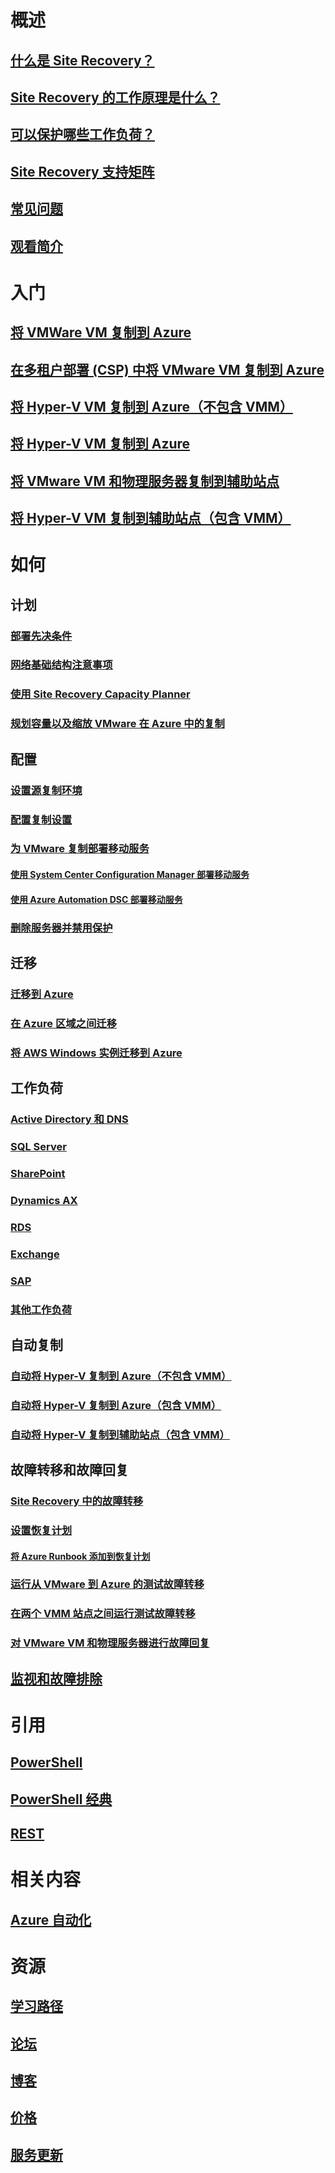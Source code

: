 # 概述
## [什么是 Site Recovery？](site-recovery-overview.md)
## [Site Recovery 的工作原理是什么？](site-recovery-components.md)
## [可以保护哪些工作负荷？](site-recovery-workload.md)
## [Site Recovery 支持矩阵](site-recovery-support-matrix.md)
## [常见问题](site-recovery-faq.md)
## [观看简介](https://www.youtube.com/watch?v=eOOwMQPBKfM)

# 入门
## [将 VMWare VM 复制到 Azure](site-recovery-vmware-to-azure.md)
## [在多租户部署 (CSP) 中将 VMware VM 复制到 Azure](site-recovery-multi-tenant-support-vmware-using-csp.md)
## [将 Hyper-V VM 复制到 Azure（不包含 VMM）](site-recovery-vmm-to-azure.md)
## [将 Hyper-V VM 复制到 Azure](site-recovery-hyper-v-site-to-azure.md)
## [将 VMware VM 和物理服务器复制到辅助站点](site-recovery-vmware-to-vmware.md)
## [将 Hyper-V VM 复制到辅助站点（包含 VMM）](site-recovery-vmm-to-vmm.md)

# 如何
## 计划
### [部署先决条件](site-recovery-prereq.md)
### [网络基础结构注意事项](site-recovery-network-design.md)
### [使用 Site Recovery Capacity Planner](site-recovery-capacity-planner.md)
### [规划容量以及缩放 VMware 在 Azure 中的复制](site-recovery-plan-capacity-vmware.md)
## 配置
### [设置源复制环境](site-recovery-set-up-vmware-to-azure.md)
### [配置复制设置](site-recovery-setup-replication-settings-vmware.md)
### [为 VMware 复制部署移动服务](site-recovery-vmware-to-azure-install-mob-svc.md)
#### [使用 System Center Configuration Manager 部署移动服务](site-recovery-install-mobility-service-using-sccm.md)
#### [使用 Azure Automation DSC 部署移动服务](site-recovery-automate-mobility-service-install.md)
### [删除服务器并禁用保护](site-recovery-manage-registration-and-protection.md)
## 迁移
### [迁移到 Azure](site-recovery-migrate-to-azure.md)
### [在 Azure 区域之间迁移](site-recovery-migrate-azure-to-azure.md)
### [将 AWS Windows 实例迁移到 Azure](site-recovery-migrate-aws-to-azure.md)
## 工作负荷
### [Active Directory 和 DNS](site-recovery-active-directory.md)
### [SQL Server](site-recovery-sql.md)
### [SharePoint](site-recovery-workload.md#protect-sharepoint)
### [Dynamics AX](site-recovery-workload.md#protect-dynamics-ax)
### [RDS](site-recovery-workload.md#protect-rds)
### [Exchange](site-recovery-workload.md#protect-exchange)
### [SAP](site-recovery-workload.md#protect-sap)
### [其他工作负荷](site-recovery-workload.md#workload-summary)
## 自动复制
### [自动将 Hyper-V 复制到 Azure（不包含 VMM）](site-recovery-deploy-with-powershell-resource-manager.md)
### [自动将 Hyper-V 复制到 Azure（包含 VMM）](site-recovery-vmm-to-azure-powershell-resource-manager.md)
### [自动将 Hyper-V 复制到辅助站点（包含 VMM）](site-recovery-vmm-to-vmm-powershell-resource-manager.md)
## 故障转移和故障回复
### [Site Recovery 中的故障转移](site-recovery-failover.md)
### [设置恢复计划](site-recovery-create-recovery-plans.md)
#### [将 Azure Runbook 添加到恢复计划](site-recovery-runbook-automation.md)
### [运行从 VMware 到 Azure 的测试故障转移](site-recovery-test-failover-to-azure.md)
### [在两个 VMM 站点之间运行测试故障转移](site-recovery-test-failover-vmm-to-vmm.md)
### [对 VMware VM 和物理服务器进行故障回复](site-recovery-failback-azure-to-vmware.md)
## [监视和故障排除](site-recovery-monitoring-and-troubleshooting.md)

# 引用
## [PowerShell](/powershell/resourcemanager/azurerm.siterecovery/v3.2.0/azurerm.siterecovery)
## [PowerShell 经典](/powershell/servicemanagement/azure.siterecovery/v3.1.0/azure.siterecovery)
## [REST](https://msdn.microsoft.com/zh-cn/library/mt750497)

# 相关内容
## [Azure 自动化](/azure/automation/)

# 资源
## [学习路径](https://azure.microsoft.com/documentation/learning-paths/site-recovery/)
## [论坛](https://social.msdn.microsoft.com/Forums/azure/zh-cn/home?forum=hypervrecovmgr)
## [博客](http://azure.microsoft.com/blog/tag/azure-site-recovery/)
## [价格](https://azure.microsoft.com/pricing/details/site-recovery/)
## [服务更新](https://azure.microsoft.com/updates/?product=site-recovery)

<!---HONumber=Mooncake_0306_2017-->